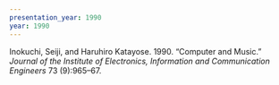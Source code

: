 ```yaml
---
presentation_year: 1990
year: 1990
---
```


Inokuchi, Seiji, and Haruhiro Katayose. 1990. “Computer and Music.” <i>Journal of the Institute of Electronics, Information and Communication Engineers</i> 73 (9):965–67.